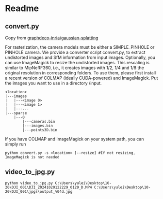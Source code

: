 # Readme

## convert.py
Copy from [graphdeco-inria/gaussian-splatting](https://github.com/graphdeco-inria/gaussian-splatting?tab=readme-ov-file#processing-your-own-scenes)

For rasterization, the camera models must be either a SIMPLE_PINHOLE or PINHOLE camera. We provide a converter script convert.py, to extract undistorted images and SfM information from input images. Optionally, you can use ImageMagick to resize the undistorted images. This rescaling is similar to MipNeRF360, i.e., it creates images with 1/2, 1/4 and 1/8 the original resolution in corresponding folders. To use them, please first install a recent version of COLMAP (ideally CUDA-powered) and ImageMagick. Put the images you want to use in a directory <location>/input.
```
<location>
|---images
|   |---<image 0>
|   |---<image 1>
|   |---...
|---sparse
    |---0
        |---cameras.bin
        |---images.bin
        |---points3D.bin
```
If you have COLMAP and ImageMagick on your system path, you can simply run
```
python convert.py -s <location> [--resize] #If not resizing, ImageMagick is not needed
```

## video_to_jpg.py
```
python video_to_jpg.py C:\Users\yulei\Desktop\10-20\DJI_001\DJI_20241020122229_0129_D.MP4 C:\Users\yulei\Desktop\10-20\DJI_001\jpgs\output_%04d.jpg
```
